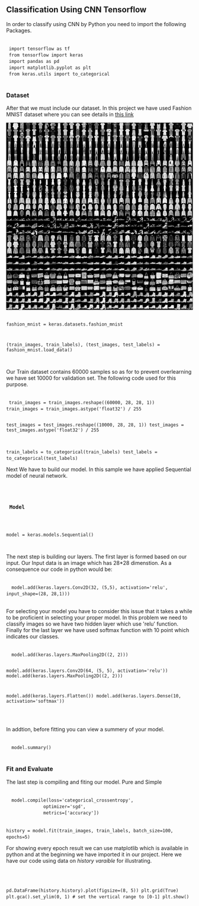  <h2> Classification Using CNN Tensorflow </h2>
 
 <p> In order to classify using CNN by Python you need to import the following Packages. </p>
 <code>
 import tensorflow as tf
 from tensorflow import keras
 import pandas as pd
 import matplotlib.pyplot as plt
 from keras.utils import to_categorical
 </code>
 
 <H3> Dataset </H3>
 
 <p> After that we must include our dataset. In this project we have used Fashion MNIST dataset where you can see details in <a href='https://keras.io/api/datasets/fashion_mnist/'> this link </a> </p>
 
 <img src='https://raw.githubusercontent.com/AIAML/Multi_Layer_perceptron_using_Tensorflow/master/fashion-mnist-sprite.png' style='width:800px' /> 
<code> 

fashion_mnist = keras.datasets.fashion_mnist

(train_images, train_labels), (test_images, test_labels) = fashion_mnist.load_data()

</code>
<p> Our Train dataset contains 60000 samples so as for to prevent overlearning we have set 10000 for validation set. The following code used for this purpose. </p>

<code>
 train_images = train_images.reshape((60000, 28, 28, 1))
train_images = train_images.astype('float32') / 255

test_images = test_images.reshape((10000, 28, 28, 1))
test_images = test_images.astype('float32') / 255

train_labels = to_categorical(train_labels)
test_labels = to_categorical(test_labels)
 </code>
 
 <p> Next We have to build our model. In this sample we have applied Sequential model of neural network.  </p>
 
 <code> 
 <h3> Model </h3>
 
model = keras.models.Sequential()

</code>
<p> The next step is building our layers. The first layer is formed based on our input. Our Input data is an image which has 28*28 dimenstion. As a consequence our code in python would be:  </p>

<code> 
  model.add(keras.layers.Conv2D(32, (5,5), activation='relu', input_shape=(28, 28,1)))

</code>
 
 <p> For selecting your model you have to consider this issue that it takes a while to be proficient in selecting your proper model. In this problem we need to classify images so we have two hidden layer which use 'relu' function. Finally for the last layer we have used softmax function with 10 point which indicates our classes.  </p>
 
 <code>
  model.add(keras.layers.MaxPooling2D((2, 2)))

model.add(keras.layers.Conv2D(64, (5, 5), activation='relu'))
model.add(keras.layers.MaxPooling2D((2, 2)))

model.add(keras.layers.Flatten())
model.add(keras.layers.Dense(10, activation='softmax'))

 </code>
 
 <p>
 In addtion, before fitting you can view a summery of your model.
 </p>
 <code>
  model.summary()
 </code>
 <h3> Fit and Evaluate </h3>
 <p>
 The last step is compiling and fiting our model. Pure and Simple
 </p>
 <code>
  model.compile(loss='categorical_crossentropy',
              optimizer='sgd',
              metrics=['accuracy'])

history = model.fit(train_images, train_labels,
          batch_size=100,
          epochs=5)
 </code>

<p> 
 For showing every epoch result we can use matplotlib which is available in python and at the beginning we have imported it in our project. Here we have our code using data on <i> history varaible </i> for illustrating.
 </p>
 
 <code>
 
 pd.DataFrame(history.history).plot(figsize=(8, 5))
 plt.grid(True)
 plt.gca().set_ylim(0, 1)  # set the vertical range to [0-1]
 plt.show()
 </code>
 
 
 
 
 
 
